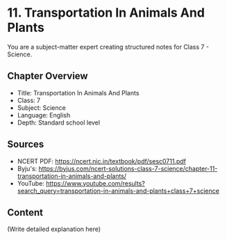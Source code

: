 # 11. Transportation In Animals And Plants

You are a subject-matter expert creating structured notes for Class 7 - Science.

## Chapter Overview
- Title: Transportation In Animals And Plants
- Class: 7
- Subject: Science
- Language: English
- Depth: Standard school level

## Sources
- NCERT PDF: https://ncert.nic.in/textbook/pdf/sesc0711.pdf
- Byju's: https://byjus.com/ncert-solutions-class-7-science/chapter-11-transportation-in-animals-and-plants/
- YouTube: https://www.youtube.com/results?search_query=transportation-in-animals-and-plants+class+7+science

## Content
(Write detailed explanation here)
